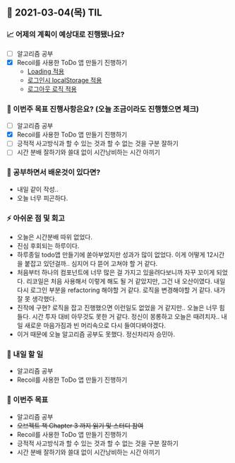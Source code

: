 ## 📆 2021-03-04(목) TIL

### 📈 어제의 계획이 예상대로 진행됐나요?
- [ ] 알고리즘 공부
- [x] Recoil를 사용한 ToDo 앱 만들기 진행하기
  - [Loading 적용](https://github.com/saseungmin/Recoil_ToDo/pull/45)
  - [로그인시 localStorage 적용](https://github.com/saseungmin/Recoil_ToDo/pull/46)
  - [로그아웃 로직 적용](https://github.com/saseungmin/Recoil_ToDo/pull/47)

### 🦄 이번주 목표 진행사항은요? (오늘 조금이라도 진행했으면 체크)
- [ ] 알고리즘 공부
- [x] Recoil를 사용한 ToDo 앱 만들기 진행하기
- [ ] 긍적적 사고방식과 할 수 있는 것과 할 수 없는 것을 구분 잘하기
- [ ] 시간 분배 잘하기와 쓸대 없이 시간낭비하는 시간 아끼기

### 🤔 공부하면서 배운것이 있다면?
- 내일 같이 작성..
- 오늘 너무 피곤하다.

### ⚡ 아쉬운 점 및 회고
- 오늘은 시간분배 따위 없었다.
- 진심 후회되는 하루이다.
- 하루종일 todo앱 만들기에 쏟아부었지만 성과가 많이 없었다. 이게 어떻게 12시간을 붙잡고 있던걸까.. 심지어 다 뜯어 고쳐야 할 거 같다.
- 처음부터 하나의 컴포넌트에 너무 많은 걸 가지고 있을려다보니까 자꾸 꼬이게 되었다. 리코일은 처음 사용해서 이렇게 해도 될 거 같았지만, 그건 내 오산이였다. 내일 다시 로그인 부분을 refactoring 해야할 거 같다. 로직을 변경해야할 거 같다. 내가 잘 못 생각했다.
- 진작에 구현? 로직을 잡고 진행했으면 이런일도 없었을 거 같지만.. 오늘은 너무 힘들다. 시간 투자 대비 아무것도 못한 거 같다. 정신이 몽롱하고 오늘은 때려치자.. 내일 새로운 마음가짐과 빈 머리속으로 다시 들여다봐야겠다.
- 이거 때문에 오늘 알고리즘 공부도 못했다. 정신차리자 승민아.

### 🚀 내일 할 일
- 알고리즘 공부
- Recoil를 사용한 ToDo 앱 만들기 진행하기

### 🎯 이번주 목표
- 알고리즘 공부
- ~~오브젝트 책 Chapter 3 까지 읽기 및 스터디 참여~~
- Recoil를 사용한 ToDo 앱 만들기 진행하기
- 긍적적 사고방식과 할 수 있는 것과 할 수 없는 것을 구분 잘하기
- 시간 분배 잘하기와 쓸대 없이 시간낭비하는 시간 아끼기
